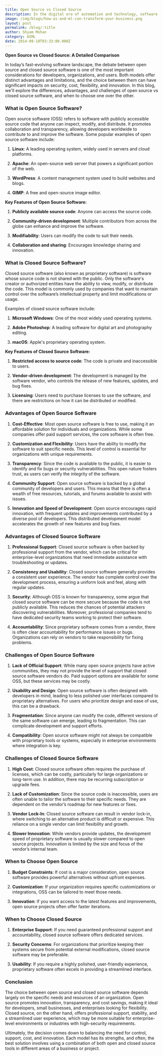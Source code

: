 ```yaml
---
title: Open Source vs Closed Source
description: In the digital era of automation and technology, software is incredibly used for daily tasks.
image: /img/blogs/how-ai-and-ml-can-transform-your-business.png
layout: post
permalink: /blog/:title
author: Shyam Mohan
category: AIML
date: 2014-09-10T03:33:00.000Z
---
```


**Open Source vs Closed Source: A Detailed Comparison**

In today’s fast-evolving software landscape, the debate between open source and closed source software is one of the most important considerations for developers, organizations, and users. Both models offer distinct advantages and limitations, and the choice between them can have significant impacts on security, cost, flexibility, and innovation. In this blog, we'll explore the differences, advantages, and challenges of open source vs closed source software, and when to choose one over the other.

### What is Open Source Software?

Open source software (OSS) refers to software with publicly accessible source code that anyone can inspect, modify, and distribute. It promotes collaboration and transparency, allowing developers worldwide to contribute to and improve the software. Some popular examples of open source software include:

1. **Linux**: A leading operating system, widely used in servers and cloud platforms.

2. **Apache**: An open-source web server that powers a significant portion of the web.

3. **WordPress**: A content management system used to build websites and blogs.

4. **GIMP**: A free and open-source image editor.
  
**Key Features of Open Source Software:**

1. **Publicly available source code**: Anyone can access the source code.

2. **Community-driven development**: Multiple contributors from across the globe can enhance and improve the software.

3. **Modifiability**: Users can modify the code to suit their needs.

4. **Collaboration and sharing**: Encourages knowledge sharing and innovation.
  
### What is Closed Source Software?

Closed source software (also known as proprietary software) is software whose source code is not shared with the public. Only the software's creator or authorized entities have the ability to view, modify, or distribute the code. This model is commonly used by companies that want to maintain control over the software’s intellectual property and limit modifications or usage.

Examples of closed source software include:

1. **Microsoft Windows**: One of the most widely used operating systems.

2. **Adobe Photoshop**: A leading software for digital art and photography editing.

3. **macOS**: Apple's proprietary operating system.
  
**Key Features of Closed Source Software:**

1. **Restricted access to source code**: The code is private and inaccessible to users.

2. **Vendor-driven development**: The development is managed by the software vendor, who controls the release of new features, updates, and bug fixes.

3. **Licensing**: Users need to purchase licenses to use the software, and there are restrictions on how it can be distributed or modified.
  
### Advantages of Open Source Software

1. **Cost-Effective**: Most open source software is free to use, making it an affordable solution for individuals and organizations. While some companies offer paid support services, the core software is often free.
   
2. **Customization and Flexibility**: Users have the ability to modify the software to suit specific needs. This level of control is essential for organizations with unique requirements.
   
3. **Transparency**: Since the code is available to the public, it is easier to identify and fix bugs or security vulnerabilities. This open nature fosters trust, as users can verify the integrity of the software.

4. **Community Support**: Open source software is backed by a global community of developers and users. This means that there is often a wealth of free resources, tutorials, and forums available to assist with issues.

5. **Innovation and Speed of Development**: Open source encourages rapid innovation, with frequent updates and improvements contributed by a diverse pool of developers. This distributed development model accelerates the growth of new features and bug fixes.

### Advantages of Closed Source Software

1. **Professional Support**: Closed source software is often backed by professional support from the vendor, which can be critical for enterprise-level organizations that need immediate assistance with troubleshooting or updates.

2. **Consistency and Usability**: Closed source software generally provides a consistent user experience. The vendor has complete control over the development process, ensuring a uniform look and feel, along with regular updates.

3. **Security**: Although OSS is known for transparency, some argue that closed source software can be more secure because the code is not publicly available. This reduces the chances of potential attackers discovering vulnerabilities. Moreover, professional companies tend to have dedicated security teams working to protect their software.

4. **Accountability**: Since proprietary software comes from a vendor, there is often clear accountability for performance issues or bugs. Organizations can rely on vendors to take responsibility for fixing problems.

### Challenges of Open Source Software

1. **Lack of Official Support**: While many open source projects have active communities, they may not provide the level of support that closed source software vendors do. Paid support options are available for some OSS, but these services may be costly.

2. **Usability and Design**: Open source software is often designed with developers in mind, leading to less polished user interfaces compared to proprietary alternatives. For users who prioritize design and ease of use, this can be a drawback.

3. **Fragmentation**: Since anyone can modify the code, different versions of the same software can emerge, leading to fragmentation. This can complicate development and support efforts.

4. **Compatibility**: Open source software might not always be compatible with proprietary tools or systems, especially in enterprise environments where integration is key.

### Challenges of Closed Source Software

1. **High Cost**: Closed source software often requires the purchase of licenses, which can be costly, particularly for large organizations or long-term use. In addition, there may be recurring subscription or upgrade fees.

2. **Lack of Customization**: Since the source code is inaccessible, users are often unable to tailor the software to their specific needs. They are dependent on the vendor’s roadmap for new features or fixes.

3. **Vendor Lock-In**: Closed source software can result in vendor lock-in, where switching to an alternative product is difficult or expensive. This reliance on a single vendor can limit flexibility and growth.

4. **Slower Innovation**: While vendors provide updates, the development speed of proprietary software is usually slower compared to open source projects. Innovation is limited by the size and focus of the vendor’s internal team.

### When to Choose Open Source

1. **Budget Constraints**: If cost is a major consideration, open source software provides powerful alternatives without upfront expenses.

2. **Customization**: If your organization requires specific customizations or integrations, OSS can be tailored to meet those needs.

3. **Innovation**: If you want access to the latest features and improvements, open source projects often offer faster iterations.

### When to Choose Closed Source

1. **Enterprise Support**: If you need guaranteed professional support and accountability, closed source software offers dedicated services.

2. **Security Concerns**: For organizations that prioritize keeping their systems secure from potential external modifications, closed source software may be preferable.

3. **Usability**: If you require a highly polished, user-friendly experience, proprietary software often excels in providing a streamlined interface.

### Conclusion

The choice between open source and closed source software depends largely on the specific needs and resources of an organization. Open source promotes innovation, transparency, and cost savings, making it ideal for developers, small businesses, and enterprises looking for flexibility. Closed source, on the other hand, offers professional support, stability, and a streamlined user experience, which may be more suitable for enterprise-level environments or industries with high-security requirements.

Ultimately, the decision comes down to balancing the need for control, support, cost, and innovation. Each model has its strengths, and often, the best solution involves using a combination of both open and closed source tools in different areas of a business or project.
